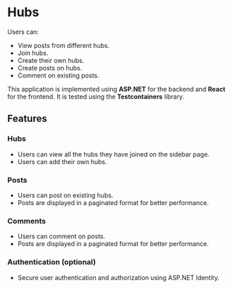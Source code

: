 # Hubs

Users can:
- View posts from different hubs.
- Join hubs.
- Create their own hubs.
- Create posts on hubs.
- Comment on existing posts.

This application is implemented using **ASP.NET** for the backend and **React** for the frontend. It is tested using the **Testcontainers** library.

## Features

### Hubs
- Users can view all the hubs they have joined on the sidebar page.
- Users can add their own hubs.

### Posts
- Users can post on existing hubs.
- Posts are displayed in a paginated format for better performance.
  
### Comments
- Users can comment on posts.
- Posts are displayed in a paginated format for better performance.

### Authentication (optional)
- Secure user authentication and authorization using ASP.NET Identity.
